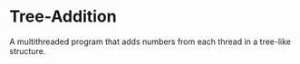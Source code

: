 # Tree-Addition
A multithreaded program that adds numbers from each thread in a tree-like structure. 
